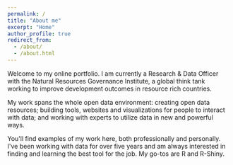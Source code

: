 ```yaml
---
permalink: /
title: "About me"
excerpt: "Home"
author_profile: true
redirect_from: 
  - /about/
  - /about.html
---
```



Welcome to my online portfolio. I am currently a Research & Data Officer with the Natural Resources Governance Institute, a global think tank working to improve development outcomes in resource rich countries.

My work spans the whole open data environment: creating open data resources; building tools, websites and visualizations for people to interact with data; and working with experts to utilize data in new and powerful ways.

You'll find examples of my work here, both professionally and personally. I've been working with data for over five years and am always interested in finding and learning the best tool for the job. My go-tos are R and 
R-Shiny.

